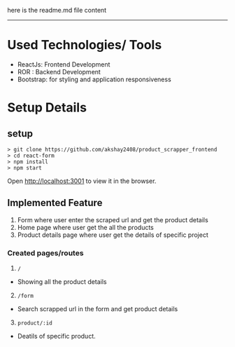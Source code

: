 here is the readme.md file content

-------------------------------------------------------------------------
# Used Technologies/ Tools
- ReactJs: Frontend Development
- ROR : Backend Development
- Bootstrap: for styling and application responsiveness

# Setup Details 

## setup
```
> git clone https://github.com/akshay2408/product_scrapper_frontend
> cd react-form
> npm install
> npm start

```

Open [http://localhost:3001](http://localhost:3001) to view it in the browser.

## Implemented Feature

1. Form where user enter the scraped url and get the product details
2. Home page where user get the all the products
3. Product details page where user get the details of specific project

### Created pages/routes

1. `/`
- Showing all the product details

2. `/form`
- Search scrapped url in the form and get product details

3. `product/:id`
- Deatils of specific product.
